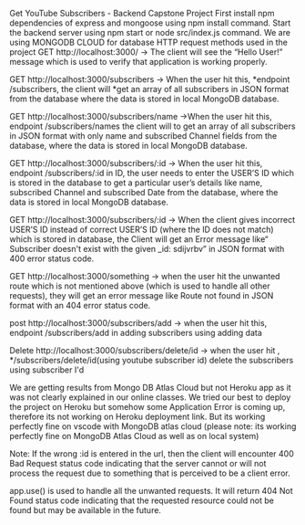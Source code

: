 Get YouTube Subscribers - Backend Capstone Project
First install npm dependencies of express and mongoose using npm install command.
Start the backend server using npm start or node src/index.js command.
We are using MONGODB CLOUD for database
HTTP request methods used in the project
GET http://localhost:3000/ → The client will see the “Hello User!” message which is used to verify that application is working properly.

GET http://localhost:3000/subscribers → When the user hit this, *endpoint /subscribers, the client will *get an array of all subscribers in JSON format from the database where the data is stored in local MongoDB database.

GET http://localhost:3000/subscribers/name →When the user hit this, endpoint /subscribers/names the client will to get an array of all subscribers in JSON format with only name and subscribed Channel fields from the database, where the data is stored in local MongoDB database.

GET http://localhost:3000/subscribers/:id → When the user hit this, endpoint /subscribers/:id in ID, the user needs to enter the USER’S ID which is stored in the database to get a particular user’s details like name, subscribed Channel and subscribed Date from the database, where the data is stored in local MongoDB database.

GET http://localhost:3000/subscribers/:id → When the client gives incorrect USER’S ID instead of correct USER’S ID (where the ID does not match) which is stored in database, the Client will get an Error message like“ Subscriber doesn't exist with the given _id: sdijvrbv” in JSON format with 400 error status code.

GET http://localhost:3000/something → when the user hit the unwanted route which is not mentioned above (which is used to handle all other requests), they will get an error message like Route not found in JSON format with an 404 error status code.

post http://localhost:3000/subscribers/add → when the user hit this, endpoint /subscribers/add in adding subscribers using adding data

Delete http://localhost:3000/subscribers/delete/id → when the user hit , */subscribers/delete/id(using youtube subscriber id) delete the subscribers using subscriber I'd

We are getting results from Mongo DB Atlas Cloud but not Heroku app as it was not clearly explained in our online classes. We tried our best to deploy the project on Heroku but somehow some Application Error is coming up, therefore its not working on Heroku deployment link. But its working perfectly fine on vscode with MongoDB atlas cloud (please note: its working perfectly fine on MongoDB Atlas Cloud as well as on local system)

Note: If the wrong :id is entered in the url, then the client will encounter 400 Bad Request status code indicating that the server cannot or will not process the request due to something that is perceived to be a client error.

app.use() is used to handle all the unwanted requests. It will return 404 Not Found status code indicating that the requested resource could not be found but may be available in the future.